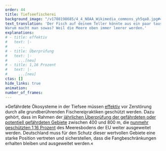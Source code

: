 ```yaml
---
order: 44
title: Tiefseefischerei
background_image: "/v1708198685/4_4_NOAA_Wikimedia_commons_yh5qa8.jpg#4cd4ff"
text_translation: 'Der Fisch auf deinem Teller könnte aus ein paar tausend Kilometern Tiefe stammen, auch wenn er nicht so deklariert ist. Er könnte ein paar hundert Jahre alt sein. Wie viele Generationen vor dir sind das? Und bei seinem Fang könnte mit einem Grundschleppnetz alles übrige Leben auf dem Meeresboden zerstört worden sein, ansehen kannst du es ihm nicht.
Warum macht man sowas? Weil die Meere oben immer leerer werden.'
explanations:
# - title: effektiv
#   text: |-
#     ...
# - title: Überprüfung
#   text: |-
#     ...[neu]
# - title: 1,16 Prozent
#   text: |-
#     ...[neu]
ctas: []
hide_links: true
animation:
number_of_frames:
---
```

»Gefährdete Ökosysteme in der Tiefsee müssen [effektiv](# "effektiv") vor Zerstörung durch alle grundberührenden Fischereipraktiken geschützt werden. Dazu gehört, dass im Rahmen der[ jährlichen Überprüfung der gefährdeten oder potentiell gefährdeten Gebiete](# "Überprüfung") zwischen 400 und 800 m, die [nunmehr geschützten 1,16 Prozent](# "1,16 Prozent") des Meeresbodens der EU weiter ausgeweitet werden. Deutschland muss für den Schutz dieser wertvollen Gebiete eine starke Position vertreten und sicherstellen, dass die Fangbeschränkungen erhalten bleiben und ausgeweitet werden.«